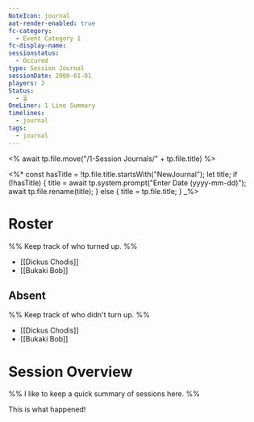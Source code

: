 ```yaml
---
NoteIcon: journal
aat-render-enabled: true
fc-category:
  - Event Category 1
fc-display-name: 
sessionstatus:
  - Occured
type: Session Journal
sessionDate: 2000-01-01
players: 2
Status:
  - ⏳
OneLiner: 1 Line Summary
timelines:
  - journal
tags:
  - journal
---
```


<% await tp.file.move("/1-Session Journals/" + tp.file.title) %>

<%*
const hasTitle = !tp.file.title.startsWith("NewJournal");
let title;
if (!hasTitle) {
    title = await tp.system.prompt("Enter Date (yyyy-mm-dd)");
    await tp.file.rename(title);
} else {
    title = tp.file.title;
}
_%>

# Roster 

%% Keep track of who turned up. %%

- [[Dickus Chodis]] 
- [[Bukaki Bob]] 

## Absent

%% Keep track of who didn't turn up. %%

- [[Dickus Chodis]] 
- [[Bukaki Bob]] 

# Session Overview

%% I like to keep a quick summary of sessions here. %%

This is what happened! 